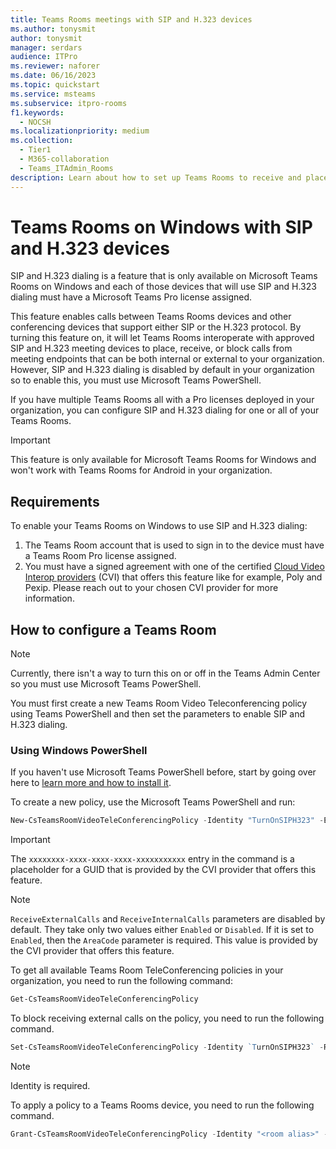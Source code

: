 ```yaml
---
title: Teams Rooms meetings with SIP and H.323 devices
ms.author: tonysmit
author: tonysmit
manager: serdars
audience: ITPro
ms.reviewer: naforer
ms.date: 06/16/2023
ms.topic: quickstart
ms.service: msteams
ms.subservice: itpro-rooms
f1.keywords: 
  - NOCSH
ms.localizationpriority: medium
ms.collection: 
  - Tier1
  - M365-collaboration
  - Teams_ITAdmin_Rooms
description: Learn about how to set up Teams Rooms to receive and place calls to and from approved SIP and H.323 devices.
---
```


# Teams Rooms on Windows with SIP and H.323 devices

SIP and H.323 dialing is a feature that is only available on Microsoft Teams Rooms on Windows and each of those devices that will use SIP and H.323 dialing must have a Microsoft Teams Pro license assigned. 

This feature enables calls between Teams Rooms devices and other conferencing devices that support either SIP or the H.323 protocol. By turning this feature on, it will let Teams Rooms interoperate with approved SIP and H.323 meeting devices to place, receive, or block calls from meeting endpoints that can be both internal or external to your organization. However, SIP and H.323 dialing is disabled by default in your organization so to enable this, you must use Microsoft Teams PowerShell.

If you have multiple Teams Rooms all with a Pro licenses deployed in your organization, you can configure SIP and H.323 dialing for one or all of your Teams Rooms. 

> [!IMPORTANT]
>
> This feature is only available for Microsoft Teams Rooms for Windows and won't work with Teams Rooms for Android in your organization.

## Requirements

To enable your Teams Rooms on Windows to use SIP and H.323 dialing:

1. The Teams Room account that is used to sign in to the device must have a Teams Room Pro license assigned.
2. You must have a signed agreement with one of the certified [Cloud Video Interop providers](../cloud-video-interop.md) (CVI) that offers this feature like for example, Poly and Pexip. Please reach out to your chosen CVI provider for more information.

## How to configure a Teams Room

> [!Note]
>
> Currently, there isn't a way to turn this on or off in the Teams Admin Center so you must use Microsoft Teams PowerShell. 

You must first create a new Teams Room Video Teleconferencing policy using Teams PowerShell and then set the parameters to enable SIP and H.323 dialing.

### Using Windows PowerShell

If you haven't use Microsoft Teams PowerShell before, start by going over here to [learn more and how to install it](../teams-powershell-install.md). 

To create a new policy, use the Microsoft Teams PowerShell and run:

```PowerShell
New-CsTeamsRoomVideoTeleConferencingPolicy -Identity "TurnOnSIPH323" -Enabled $true -AreaCode "xxxxxxxx-xxxx-xxxx-xxxx-xxxxxxxxxxx" -ReceiveExternalCalls Enabled -ReceiveInternalCalls Enabled 
```
>[!Important]
>
> The `xxxxxxxx-xxxx-xxxx-xxxx-xxxxxxxxxxx` entry in the command is a placeholder for a GUID that is provided by the CVI provider that offers this feature.

>[!Note]
>
> `ReceiveExternalCalls` and `ReceiveInternalCalls` parameters are disabled by default. They take only two values either `Enabled` or `Disabled`. If it is set to `Enabled`, then the `AreaCode` parameter is required. This value is provided by the CVI provider that offers this feature.

To get all available Teams Room TeleConferencing policies in your organization, you need to run the following command:

```PowerShell
Get-CsTeamsRoomVideoTeleConferencingPolicy
```
To block receiving external calls on the policy, you need to run the following command. 

```PowerShell
Set-CsTeamsRoomVideoTeleConferencingPolicy -Identity `TurnOnSIPH323` -ReceiveExternalCalls `Disabled` 
```
>[!Note]
>
> Identity is required.

To apply a policy to a Teams Rooms device, you need to run the following command.

```PowerShell
Grant-CsTeamsRoomVideoTeleConferencingPolicy -Identity "<room alias>" -PolicyName "TurnOnSIPH323"
```
